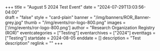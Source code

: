 +++
title = "August 5 2024 Test Event" 
date = "2024-07-29T13:03:56-04:00"  
draft = "false" 
style = "card-plain" 
banner = "/img/banners/ROR_Banner-grey.jpg" 
thumb = "/img/events/ror-logo-800.png" 
images = ['/img/events/ror-logo-800.png']
author = "Research Organization Registry (ROR)" 
eventcategories = ["Testing"]
eventarchives = ["2024"]
eventtags = ["Testing"]
startdate = 2024-08-05
enddate = []
description = "Test description"
reglink = ""
+++


<!-- Post-event content template

## Materials 

- [Slides from event]()

<iframe src=""></iframe>

---

## Recording 

{{< youtube id="" >}}

--- 

--> 


